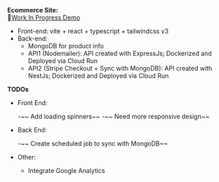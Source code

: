 **Ecommerce Site:**
<br />
🌱[Work In Progress Demo](https://masterchefgeorgi.ddns.net/home)
<br />

- Front-end: vite + react + typescript + tailwindcss v3
  <br />
- Back-end:
  - MongoDB for product info
  - API1 (Nodemailer): API created with ExpressJs; Dockerized and Deployed via Cloud Run
  - API2 (Stripe Checkout + Sync with MongoDB): API created with NestJs; Dockerized and Deployed via Cloud Run
    <br />

**TODOs**

- Front End:

  -~~ Add loading spinners~~
  -~~ Need more responsive design~~

- Back End:

  -~~ Create scheduled job to sync with MongoDB~~

- Other:

  - Integrate Google Analytics
